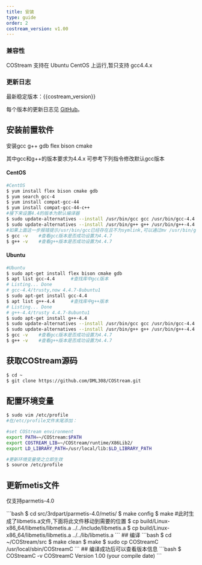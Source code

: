 ```yaml
---
title: 安装
type: guide
order: 2
costream_version: v1.00
---
```


### 兼容性

COStream 支持在 Ubuntu CentOS 上运行,暂只支持 gcc4.4.x 

### 更新日志

最新稳定版本：{{costream_version}}

每个版本的更新日志见 [GitHub](https://github.com/DML308/COStream/releases)。


## 安装前置软件
安装gcc g++ gdb flex bison cmake

其中gcc和g++的版本要求为4.4.x 可参考下列指令修改默认gcc版本
#### CentOS
```bash
#CentOS
$ yum install flex bison cmake gdb  
$ yum search gcc-4
$ yum install compat-gcc-44
$ yum install compat-gcc-44-c++
#接下来设置4.4的版本为默认编译器
$ sudo update-alternatives --install /usr/bin/gcc gcc /usr/bin/gcc-4.4 100
$ sudo update-alternatives --install /usr/bin/g++ g++ /usr/bin/g++-4.4 100 
#如果上面这一步报错提示/usr/bin/gcc已经存在且不为symlink,可以通过mv /usr/bin/gcc /usr/gcc来将原gcc移除PATH路径再执行update-alternatives
$ gcc -v    #查看gcc版本是否成功设置为4.4.7
$ g++ -v    #查看g++版本是否成功设置为4.4.7
```
#### Ubuntu
```bash
#Ubuntu
$ sudo apt-get install flex bison cmake gdb
$ apt list gcc-4.4      #查找库中gcc版本
# Listing... Done
# gcc-4.4/trusty,now 4.4.7-8ubuntu1
$ sudo apt-get install gcc-4.4 
$ apt list g++-4.4      #查找库中g++版本
# Listing... Done
# g++-4.4/trusty 4.4.7-8ubuntu1
$ sudo apt-get install g++-4.4
$ sudo update-alternatives --install /usr/bin/gcc gcc /usr/bin/gcc-4.4 100
$ sudo update-alternatives --install /usr/bin/g++ g++ /usr/bin/g++-4.4 100
$ gcc -v    #查看gcc版本是否成功设置为4.4.7
$ g++ -v    #查看g++版本是否成功设置为4.4.7
```
## 获取COStream源码

```bash
$ cd ~
$ git clone https://github.com/DML308/COStream.git
```

## 配置环境变量
```bash
$ sudo vim /etc/profile
#在/etc/profile文件末尾添加：

#set COStream environment
export PATH=~/COStream:$PATH
export COSTREAM_LIB=~/COStream/runtime/X86Lib2/
export LD_LIBRARY_PATH=/usr/local/lib:$LD_LIBRARY_PATH

#更新环境变量使之立即生效
$ source /etc/profile
```
## 更新metis文件
<p class="tip">仅支持parmetis-4.0</p>
  ```bash
$ cd src/3rdpart/parmetis-4.0/metis/  
$ make config
$ make
#此时生成了libmetis.a文件,下面将此文件移动到需要的位置
$ cp build/Linux-x86_64/libmetis/libmetis.a ../../include/libmetis.a
$ cp build/Linux-x86_64/libmetis/libmetis.a ../../lib/libmetis.a
```
## 编译
```bash
$ cd ~/COStream/src
$ make clean
$ make
$ sudo cp COStreamC /usr/local/sbin/COStreamC
```
## 编译成功后可以查看版本信息
```bash
$ COStreamC -v
COStreamC
Version 1.00 (your compile date)
```
